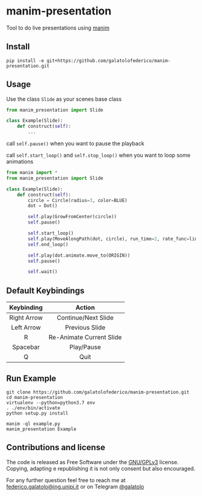 # manim-presentation

Tool to do live presentations using [manim](https://www.manim.community/)

## Install

```
pip install -e git+https://github.com/galatolofederico/manim-presentation.git
```

## Usage

Use the class `Slide` as your scenes base class

```python
from manim_presentation import Slide

class Example(Slide):
    def construct(self):
        ...
```

call `self.pause()` when you want to pause the playback

call `self.start_loop()` and `self.stop_loop()` when you want to loop some animations

```python
from manim import *
from manim_presentation import Slide

class Example(Slide):
    def construct(self):
        circle = Circle(radius=3, color=BLUE)
        dot = Dot()

        self.play(GrowFromCenter(circle))
        self.pause()

        self.start_loop()
        self.play(MoveAlongPath(dot, circle), run_time=2, rate_func=linear)
        self.end_loop()

        self.play(dot.animate.move_to(ORIGIN))
        self.pause()

        self.wait()
```


## Default Keybindings

|  Keybinding |          Action          |
|:-----------:|:------------------------:|
| Right Arrow |    Continue/Next Slide   |
|  Left Arrow |      Previous Slide      |
|      R      | Re-Animate Current Slide |
|   Spacebar  |        Play/Pause        |
|      Q      |           Quit           |

## Run Example

```
git clone https://github.com/galatolofederico/manim-presentation.git
cd manim-presentation
virtualenv --python=python3.7 env
. ./env/bin/activate
python setup.py install
```

```
manim -ql example.py
manim_presentation Example
```


## Contributions and license

The code is released as Free Software under the [GNU/GPLv3](https://choosealicense.com/licenses/gpl-3.0/) license. Copying, adapting e republishing it is not only consent but also encouraged. 

For any further question feel free to reach me at  [federico.galatolo@ing.unipi.it](mailto:federico.galatolo@ing.unipi.it) or on Telegram  [@galatolo](https://t.me/galatolo)